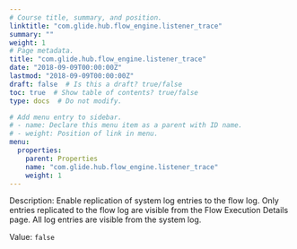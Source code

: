 ```yaml
---
# Course title, summary, and position.
linktitle: "com.glide.hub.flow_engine.listener_trace"
summary: ""
weight: 1
# Page metadata.
title: "com.glide.hub.flow_engine.listener_trace"
date: "2018-09-09T00:00:00Z"
lastmod: "2018-09-09T00:00:00Z"
draft: false  # Is this a draft? true/false
toc: true  # Show table of contents? true/false
type: docs  # Do not modify.

# Add menu entry to sidebar.
# - name: Declare this menu item as a parent with ID name.
# - weight: Position of link in menu.
menu:
  properties:
    parent: Properties
    name: "com.glide.hub.flow_engine.listener_trace"
    weight: 1
---
```


Description: Enable replication of system log entries to the flow log. Only entries replicated to the flow log are visible from the Flow Execution Details page. All log entries are visible from the system log.


Value: `false`